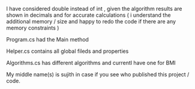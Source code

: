 I have considered double instead of int , given the algorithm results are shown in decimals and for accurate calculations ( i understand the additional memory / size and happy to redo the code if there are any memory constraints )

Program.cs  had the Main method 

Helper.cs contains all global fileds and properties 

Algorithms.cs has different algorithms and currentl have one for BMI

My middle name(s) is sujith in case if you see who published this project / code. 
